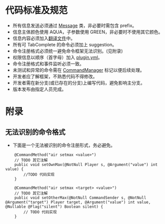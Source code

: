 # 代码标准及规范

- 所有信息发送必须通过 [Message](./common/src/main/java/team/floracore/common/locale/Message.java) 类，非必要时需包含
  prefix。
- 信息主体颜色使用 AQUA，子参数使用 GREEN，非必要时不使用其它颜色。
- 信息内容必须加入[翻译文件](./common/src/main/resources/floracore_zh_CN.properties)中。
- 所有可 TabComplete 的命令必须加上 suggestion。
- 命令注册格式必须统一避免命令框架无法识别。(见附录)
- 权限信息以顺序（首字母）加入 [plugin.yml](./plugin/loader/src/main/resources/plugin.yml)。
- 命令注册格式和事件监听必须一致。
- 未测试和异常的命令需在 [CommandManager](./common/src/main/java/team/floracore/common/command/CommandManager.java)
  标记以便后续处理。
- 开发者应了解框架，不熟悉代码不得修改。
- 开发者需在新分支(或已存在的分支)上编写代码，避免影响主分支。
- 版本发布由指定人员完成。

# 附录

## 无法识别的命令格式

- 下面是一个无法被识别的命令注册形式，务必避免。

```
    @CommandMethod("air setmax <value>")
    // TODO 其它注解
    public void setOwnMax(@NotNull Player s, @Argument("value") int value) {
        //TODO 代码实现
    }

    @CommandMethod("air setmax <target> <value>")
    // TODO 其它注解
    public void setOtherMax(@NotNull CommandSender s, @NotNull @Argument("target") Player target, @Argument("value") int value, @Nullable @Flag("silent") Boolean silent) {
        // TODO 代码实现
    }
```